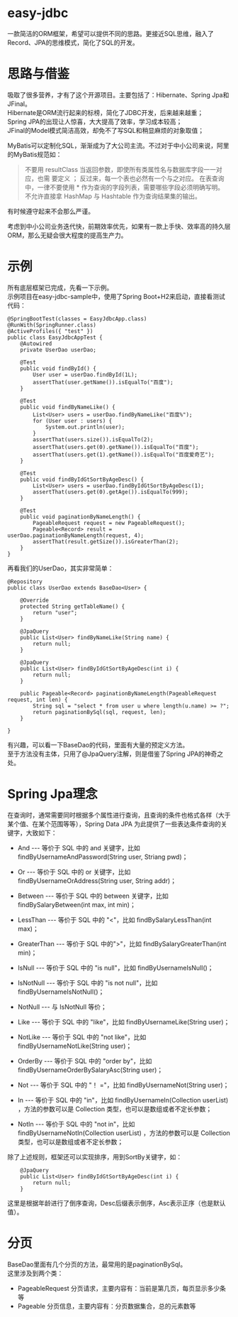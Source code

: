 # easy-jdbc
一款简洁的ORM框架，希望可以提供不同的思路。更接近SQL思维，融入了Record、JPA的思维模式，简化了SQL的开发。

# 思路与借鉴
吸取了很多营养，才有了这个开源项目。主要包括了：Hibernate、Spring Jpa和JFinal。  
Hibernate是ORM流行起来的标榜，简化了JDBC开发，后来越来越重；  
Spring JPA的出现让人惊喜，大大提高了效率，学习成本较高；  
JFinal的Model模式简洁高效，却免不了写SQL和稍显麻烦的对象取值；  

MyBatis可以定制化SQL，渐渐成为了大公司主流。不过对于中小公司来说，阿里的MyBatis规范如：  
> 不要用 resultClass 当返回参数，即使所有类属性名与数据库字段一一对应，也需
要定义 ； 反过来，每一个表也必然有一个与之对应。
> 在表查询中，一律不要使用 * 作为查询的字段列表，需要哪些字段必须明确写明。
> 不允许直接拿 HashMap 与 Hashtable 作为查询结果集的输出。

有时候遵守起来不会那么严谨。

考虑到中小公司业务迭代快，前期效率优先，如果有一款上手快、效率高的持久层ORM，那么无疑会很大程度的提高生产力。

# 示例
所有底层框架已完成，先看一下示例。  
示例项目在easy-jdbc-sample中，使用了Spring Boot+H2来启动，直接看测试代码：
```
@SpringBootTest(classes = EasyJdbcApp.class)
@RunWith(SpringRunner.class)
@ActiveProfiles({ "test" })
public class EasyJdbcAppTest {
    @Autowired
    private UserDao userDao;

    @Test
    public void findById() {
        User user = userDao.findById(1L);
        assertThat(user.getName()).isEqualTo("百度");
    }

    @Test
    public void findByNameLike() {
        List<User> users = userDao.findByNameLike("百度%");
        for (User user : users) {
            System.out.println(user);
        }
        assertThat(users.size()).isEqualTo(2);
        assertThat(users.get(0).getName()).isEqualTo("百度");
        assertThat(users.get(1).getName()).isEqualTo("百度爱奇艺");
    }

    @Test
    public void findByIdGtSortByAgeDesc() {
        List<User> users = userDao.findByIdGtSortByAgeDesc(1);
        assertThat(users.get(0).getAge()).isEqualTo(999);
    }

    @Test
    public void paginationByNameLength() {
        PageableRequest request = new PageableRequest();
        Pageable<Record> result = userDao.paginationByNameLength(request, 4);
        assertThat(result.getSize()).isGreaterThan(2);
    }
}
```
再看我们的UserDao，其实非常简单：
```
@Repository
public class UserDao extends BaseDao<User> {

    @Override
    protected String getTableName() {
        return "user";
    }

    @JpaQuery
    public List<User> findByNameLike(String name) {
        return null;
    }

    @JpaQuery
    public List<User> findByIdGtSortByAgeDesc(int i) {
        return null;
    }

    public Pageable<Record> paginationByNameLength(PageableRequest request, int len) {
        String sql = "select * from user u where length(u.name) >= ?";
        return paginationBySql(sql, request, len);
    }

}
```
有兴趣，可以看一下BaseDao的代码，里面有大量的预定义方法。  
至于方法没有主体，只用了@JpaQuery注解，则是借鉴了Spring JPA的神奇之处。

# Spring Jpa理念
在查询时，通常需要同时根据多个属性进行查询，且查询的条件也格式各样（大于某个值、在某个范围等等），Spring Data JPA 为此提供了一些表达条件查询的关键字，大致如下：

- And --- 等价于 SQL 中的 and 关键字，比如 findByUsernameAndPassword(String user, Striang pwd)；

- Or --- 等价于 SQL 中的 or 关键字，比如 findByUsernameOrAddress(String user, String addr)；

- Between --- 等价于 SQL 中的 between 关键字，比如 findBySalaryBetween(int max, int min)；

- LessThan --- 等价于 SQL 中的 "<"，比如 findBySalaryLessThan(int max)；

- GreaterThan --- 等价于 SQL 中的">"，比如 findBySalaryGreaterThan(int min)；

- IsNull --- 等价于 SQL 中的 "is null"，比如 findByUsernameIsNull()；

- IsNotNull --- 等价于 SQL 中的 "is not null"，比如 findByUsernameIsNotNull()；

- NotNull --- 与 IsNotNull 等价；

- Like --- 等价于 SQL 中的 "like"，比如 findByUsernameLike(String user)；

- NotLike --- 等价于 SQL 中的 "not like"，比如 findByUsernameNotLike(String user)；

- OrderBy --- 等价于 SQL 中的 "order by"，比如 findByUsernameOrderBySalaryAsc(String user)；

- Not --- 等价于 SQL 中的 "！ ="，比如 findByUsernameNot(String user)；

- In --- 等价于 SQL 中的 "in"，比如 findByUsernameIn(Collection<String> userList) ，方法的参数可以是 Collection 类型，也可以是数组或者不定长参数；

- NotIn --- 等价于 SQL 中的 "not in"，比如 findByUsernameNotIn(Collection<String> userList) ，方法的参数可以是 Collection 类型，也可以是数组或者不定长参数；

除了上述规则，框架还可以实现排序，用到SortBy关键字，如：
```
    @JpaQuery
    public List<User> findByIdGtSortByAgeDesc(int i) {
        return null;
    }
```
这里是根据年龄进行了倒序查询，Desc后缀表示倒序，Asc表示正序（也是默认值）。  

# 分页
BaseDao里面有几个分页的方法，最常用的是paginationBySql。  
这里涉及到两个类：

- PageableRequest 分页请求，主要内容有：当前是第几页，每页显示多少条等
- Pageable 分页信息，主要内容有：分页数据集合，总的元素数等

